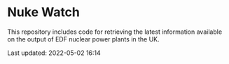# Nuke Watch

This repository includes code for retrieving the latest information available on the output of EDF nuclear power plants in the UK.

Last updated: 2022-05-02 16:14